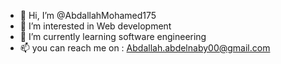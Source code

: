 - 👋 Hi, I’m @AbdallahMohamed175
- 👀 I’m interested in Web development
- 🌱 I’m currently learning software engineering 
- 📫 you can reach me on : Abdallah.abdelnaby00@gmail.com

<!---
AbdallahMohamed175/AbdallahMohamed175 is a ✨ special ✨ repository because its `README.md` (this file) appears on your GitHub profile.
You can click the Preview link to take a look at your changes.
--->
